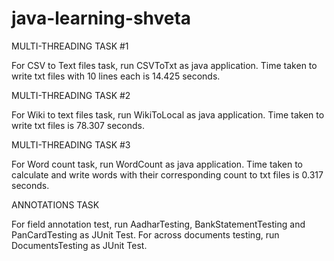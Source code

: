 ﻿# java-learning-shveta



MULTI-THREADING TASK #1

For CSV to Text files task, run CSVToTxt as java application.
Time taken to write txt files with 10 lines each is 14.425 seconds.


MULTI-THREADING TASK #2

For Wiki to text files task, run WikiToLocal as java application.
Time taken to write txt files is 78.307 seconds.


MULTI-THREADING TASK #3

For Word count task, run WordCount as java application.
Time taken to calculate and write words with their corresponding count to txt files is 0.317 seconds.


ANNOTATIONS TASK

For field annotation test, run AadharTesting, BankStatementTesting and PanCardTesting as JUnit Test.
For across documents testing, run DocumentsTesting as JUnit Test.